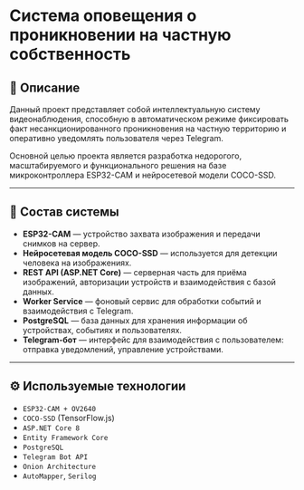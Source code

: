 # Система оповещения о проникновении на частную собственность

## 📌 Описание

Данный проект представляет собой интеллектуальную систему видеонаблюдения, способную в автоматическом режиме фиксировать факт несанкционированного проникновения на частную территорию и оперативно уведомлять пользователя через Telegram.

Основной целью проекта является разработка недорогого, масштабируемого и функционального решения на базе микроконтроллера ESP32-CAM и нейросетевой модели COCO-SSD.

---

## 🧩 Состав системы

- **ESP32-CAM** — устройство захвата изображения и передачи снимков на сервер.
- **Нейросетевая модель COCO-SSD** — используется для детекции человека на изображениях.
- **REST API (ASP.NET Core)** — серверная часть для приёма изображений, авторизации устройств и взаимодействия с базой данных.
- **Worker Service** — фоновый сервис для обработки событий и взаимодействия с Telegram.
- **PostgreSQL** — база данных для хранения информации об устройствах, событиях и пользователях.
- **Telegram-бот** — интерфейс для взаимодействия с пользователем: отправка уведомлений, управление устройствами.

---

## ⚙️ Используемые технологии

- `ESP32-CAM + OV2640`
- `COCO-SSD` (TensorFlow.js)
- `ASP.NET Core 8`
- `Entity Framework Core`
- `PostgreSQL`
- `Telegram Bot API`
- `Onion Architecture`
- `AutoMapper`, `Serilog`
